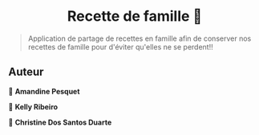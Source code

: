 <h1 align="center">Recette de famille 👋</h1>
<p>
</p>

>Application de partage de recettes en famille 
>afin de conserver nos recettes de famille pour d'éviter qu'elles ne se perdent!!


## Auteur

👤 **Amandine Pesquet**

👤 **Kelly Ribeiro**

👤 **Christine Dos Santos Duarte**